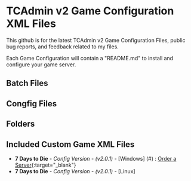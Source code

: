 # TCAdmin v2 Game Configuration XML Files

This github is for the latest TCAdmin v2 Game Configuration Files, public bug reports, and feedback related to my files.

Each Game Configuration will contain a "README.md" to install and configure your game server.

## Batch Files

## Congfig Files

## Folders

## Included Custom Game XML Files

* **7 Days to Die** - *Config Version - (v2.0.1)* - [Windows] (#) : [Order a Server](https://www.ukpowered.uk/members/cart.php?a=confproduct&i=0 "Giiidd"){:target="_blank"}
* **7 Days to Die** - *Config Version - (v2.0.1)* - [Linux]
